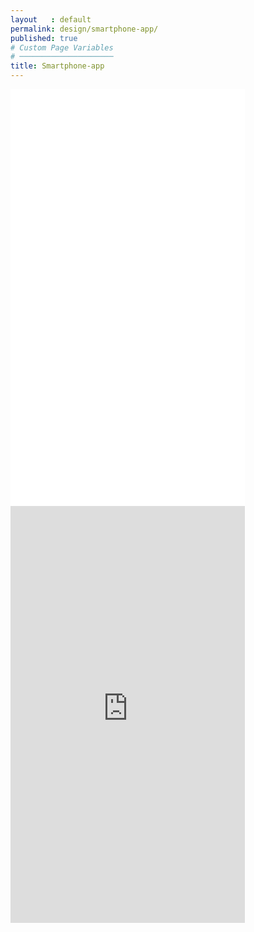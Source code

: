 ```yaml
---
layout   : default
permalink: design/smartphone-app/
published: true
# Custom Page Variables
# ─────────────────────
title: Smartphone-app
---
```

<div class="container">
<div class="row">
<div class="col-12">
<iframe width="375" height="667" src="../../assets/Images/DEFINITIEF.mp4" frameborder="0" allow="autoplay; encrypted-media" allowfullscreen></iframe> 
</div>

<iframe width="375" height="667" src="https://xd.adobe.com/embed/05d16162-2154-43f5-7f75-25cf28e1a2c3-73e0/" frameborder="0" allowfullscreen></iframe>

</div>
</div>